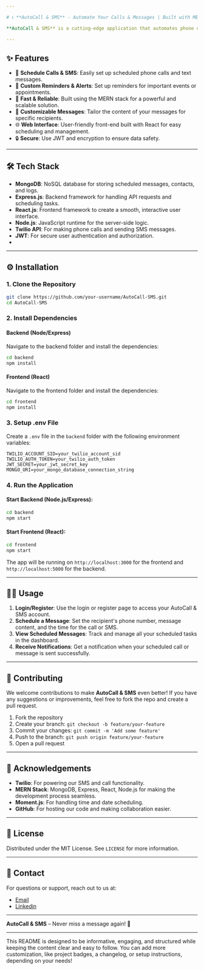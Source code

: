 ```yaml
---

# 📞 **AutoCall & SMS** - Automate Your Calls & Messages | Built with MERN

**AutoCall & SMS** is a cutting-edge application that automates phone calls and text messages based on your schedule. Whether you need to send reminders, alerts, or notifications, this MERN-powered solution takes the hassle out of timely communication. Set a time, enter the phone number and message, and let **AutoCall & SMS** handle the rest.

---
```


## ✨ **Features**

- 📅 **Schedule Calls & SMS**: Easily set up scheduled phone calls and text messages.
- 🔔 **Custom Reminders & Alerts**: Set up reminders for important events or appointments.
- 🚀 **Fast & Reliable**: Built using the MERN stack for a powerful and scalable solution.
- 📝 **Customizable Messages**: Tailor the content of your messages for specific recipients.
- 🌐 **Web Interface**: User-friendly front-end built with React for easy scheduling and management.
- 🔒 **Secure**: Use JWT and encryption to ensure data safety.

---

## 🛠️ **Tech Stack**

- **MongoDB**: NoSQL database for storing scheduled messages, contacts, and logs.
- **Express.js**: Backend framework for handling API requests and scheduling tasks.
- **React.js**: Frontend framework to create a smooth, interactive user interface.
- **Node.js**: JavaScript runtime for the server-side logic.
- **Twilio API**: For making phone calls and sending SMS messages.
- **JWT**: For secure user authentication and authorization.
- 

---

## ⚙️ **Installation**

### 1. Clone the Repository
```bash
git clone https://github.com/your-username/AutoCall-SMS.git
cd AutoCall-SMS
```

### 2. Install Dependencies

#### Backend (Node/Express)
Navigate to the backend folder and install the dependencies:
```bash
cd backend
npm install
```

#### Frontend (React)
Navigate to the frontend folder and install the dependencies:
```bash
cd frontend
npm install
```

### 3. Setup .env File
Create a `.env` file in the `backend` folder with the following environment variables:
```env
TWILIO_ACCOUNT_SID=your_twilio_account_sid
TWILIO_AUTH_TOKEN=your_twilio_auth_token
JWT_SECRET=your_jwt_secret_key
MONGO_URI=your_mongo_database_connection_string
```

### 4. Run the Application

#### Start Backend (Node.js/Express):
```bash
cd backend
npm start
```

#### Start Frontend (React):
```bash
cd frontend
npm start
```

The app will be running on `http://localhost:3000` for the frontend and `http://localhost:5000` for the backend.

---

## 🧑‍💻 **Usage**

1. **Login/Register**: Use the login or register page to access your AutoCall & SMS account.
2. **Schedule a Message**: Set the recipient's phone number, message content, and the time for the call or SMS.
3. **View Scheduled Messages**: Track and manage all your scheduled tasks in the dashboard.
4. **Receive Notifications**: Get a notification when your scheduled call or message is sent successfully.

---

## 🚀 **Contributing**

We welcome contributions to make **AutoCall & SMS** even better! If you have any suggestions or improvements, feel free to fork the repo and create a pull request.

1. Fork the repository
2. Create your branch: `git checkout -b feature/your-feature`
3. Commit your changes: `git commit -m 'Add some feature'`
4. Push to the branch: `git push origin feature/your-feature`
5. Open a pull request

---

## 🤖 **Acknowledgements**

- **Twilio**: For powering our SMS and call functionality.
- **MERN Stack**: MongoDB, Express, React, Node.js for making the development process seamless.
- **Moment.js**: For handling time and date scheduling.
- **GitHub**: For hosting our code and making collaboration easier.

---

## 📢 **License**

Distributed under the MIT License. See `LICENSE` for more information.

---

## 💬 **Contact**

For questions or support, reach out to us at:
- [Email](mailto:abrarshiakh9825@example.com)
- [Linkedin](https://www.linkedin.com/in/abrar-shaikh-994995247/)

---

**AutoCall & SMS** – Never miss a message again! 🎉

---

This README is designed to be informative, engaging, and structured while keeping the content clear and easy to follow. You can add more customization, like project badges, a changelog, or setup instructions, depending on your needs!

